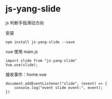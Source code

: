 # js-yang-slide
js 判断手指滑动方向

安装
```
npm install js-yang-slide --save
```

vue 使用 main.js
```
import slide from "js-yang-slide"
Vue.use(slide);
```

接收事件：home.vue
```
document.addEventListener("slide", (event) => {
	console.log("event slide event:", event);
})
```